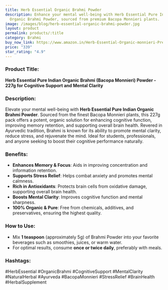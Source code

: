 ```yaml
---
title: Herb Essential Organic Brahmi Powder
description: Enhance your mental well-being with Herb Essential Pure Indian
  Organic Brahmi Powder, sourced from premium Bacopa Monnieri plants.
image: /images/blog/herb-essential-organic-brahmi-powder.jpg
layout: product
permalink: products/:title
category: Brahmi
buy_now_link: https://www.amazon.in/Herb-Essential-Organic-monnieri-Preservative/dp/B07SL4VSK7/ref=sr_1_48?crid=U72N30JP0KKO&tag=m0150-21
price: "339"
star_rating: "4.9"
---
```

### Product Title:
**Herb Essential Pure Indian Organic Brahmi (Bacopa Monnieri) Powder - 227g for Cognitive Support and Mental Clarity**

### Description:
Elevate your mental well-being with **Herb Essential Pure Indian Organic Brahmi Powder**. Sourced from the finest Bacopa Monnieri plants, this 227g pack offers a potent, organic solution for enhancing cognitive function, improving memory retention, and supporting overall brain health. Revered in Ayurvedic tradition, Brahmi is known for its ability to promote mental clarity, reduce stress, and rejuvenate the mind. Ideal for students, professionals, and anyone seeking to boost their cognitive performance naturally.

### Benefits:
- **Enhances Memory & Focus**: Aids in improving concentration and information retention.
- **Supports Stress Relief**: Helps combat anxiety and promotes mental calmness.
- **Rich in Antioxidants**: Protects brain cells from oxidative damage, supporting overall brain health.
- **Boosts Mental Clarity**: Improves cognitive function and mental sharpness.
- **100% Organic & Pure**: Free from chemicals, additives, and preservatives, ensuring the highest quality.

### How to Use:
- Mix **1 teaspoon** (approximately 5g) of Brahmi Powder into your favorite beverages such as smoothies, juices, or warm water.
- For optimal results, consume **once or twice daily**, preferably with meals.

### Hashtags:
#HerbEssential #OrganicBrahmi #CognitiveSupport #MentalClarity #NaturalHerbal #Ayurveda #BacopaMonnieri #StressRelief #BrainHealth #HerbalSupplement

